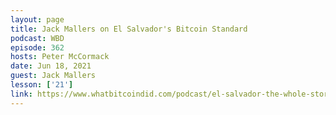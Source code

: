 ```yaml
---
layout: page
title: Jack Mallers on El Salvador's Bitcoin Standard
podcast: WBD
episode: 362
hosts: Peter McCormack
date: Jun 18, 2021
guest: Jack Mallers
lesson: ['21']
link: https://www.whatbitcoindid.com/podcast/el-salvador-the-whole-story
---
```


